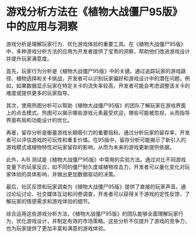 # 游戏分析方法在《植物大战僵尸95版》中的应用与洞察

游戏分析是理解玩家行为、优化游戏体验的重要工具。在《植物大战僵尸95版》中，多种游戏分析方法的应用为开发者提供了宝贵的洞察，帮助他们改进游戏设计并提升玩家满意度。

首先，玩家行为分析是《植物大战僵尸95版》中的关键。通过追踪玩家的游戏路径、植物选择和关卡挑战，开发者可以识别玩家偏好和游戏设计中的潜在问题。例如，如果数据显示玩家在特定关卡的流失率较高，开发者可能会考虑调整该关卡的难度或提供更多的玩家指导。

其次，使用热图分析可以帮助《植物大战僵尸95版》的团队了解玩家在游戏界面上的点击模式。热图可以揭示哪些游戏元素最受欢迎，哪些可能被忽视，从而指导界面布局和功能设计的优化。

再者，留存分析是衡量游戏长期吸引力的重要指标。通过分析玩家的留存率，开发者可以评估游戏的可玩性和重复价值。在95版中，留存分析可能揭示了新引入的游戏模式或植物特性对玩家留存的影响，从而为未来的游戏更新提供依据。

此外，A/B 测试是《植物大战僵尸95版》中常用的实验方法。通过对比不同游戏变量下的玩家反应，如不同的僵尸耐久度或植物攻击力，开发者可以量化变化对玩家体验的具体影响，并做出更加数据驱动的决策。

最后，社区反馈和玩家调查为《植物大战僵尸95版》提供了直接的玩家声音。通过论坛讨论、社交媒体互动和问卷调查，开发者可以获得关于游戏的定性反馈，了解玩家的情感需求和游戏体验的细节。

综合运用这些游戏分析方法，《植物大战僵尸95版》的团队能够全面理解玩家行为，优化游戏设计，并制定有效的市场策略。这些分析不仅提升了游戏的竞争力，也为玩家提供了更加丰富和满意的游戏体验。